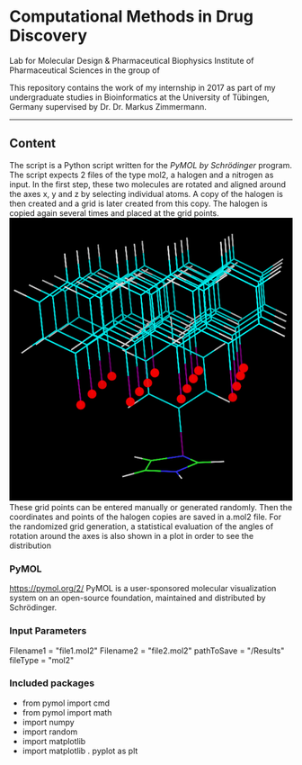 # Computational Methods in Drug Discovery

Lab for Molecular Design & Pharmaceutical Biophysics
Institute of Pharmaceutical Sciences in the group of

This repository contains the work of my internship in 2017 as part of my undergraduate studies in Bioinformatics at the University of Tübingen, Germany supervised by Dr. Dr. Markus Zimmermann. 

- - - - - - - - - -

## Content
The script is a Python script written for the _PyMOL by Schrödinger_ program. The script expects 2 files of the type mol2, a halogen and a nitrogen as input. In the first step, these two molecules are rotated and aligned around the axes x, y and z by selecting individual atoms. A copy of the halogen is then created and a grid is later created from this copy. The halogen is copied again several times and placed at the grid points. 
![Alt-Text](/Results/Grid.png)
These grid points can be entered manually or generated randomly. Then the coordinates and points of the halogen copies are saved in a.mol2 file. For the randomized grid generation, a statistical evaluation of the angles of rotation around the axes is also shown in a plot in order to see the distribution
### PyMOL
https://pymol.org/2/
PyMOL is a user-sponsored molecular visualization system on an open-source foundation, maintained and distributed by Schrödinger.

### Input Parameters
Filename1 = "file1.mol2" 
Filename2 = "file2.mol2"
pathToSave = "/Results"
fileType  = "mol2"


### Included packages
- from pymol import cmd
- from pymol import math
- import numpy
- import random
- import  matplotlib
- import  matplotlib . pyplot  as  plt
